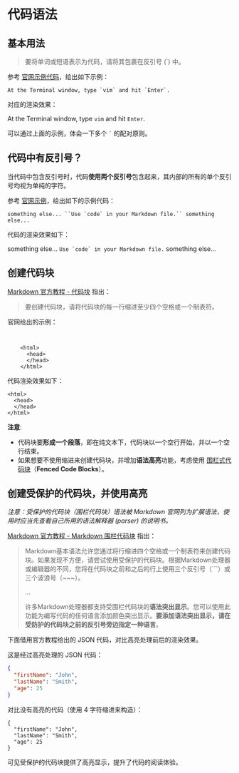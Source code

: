 # 代码语法

## 基本用法

> 要将单词或短语表示为代码，请将其包裹在反引号 (`) 中。

参考 [官网示例代码](https://markdown.com.cn/basic-syntax/code.html#markdown-%E4%BB%A3%E7%A0%81%E8%AF%AD%E6%B3%95)，给出如下示例：

```
At the Terminal window, type `vim` and hit `Enter`.
```

对应的渲染效果：

At the Terminal window, type `vim` and hit `Enter`.

可以通过上面的示例，体会一下多个 `` ` `` 的配对原则。

## 代码中有反引号？

当代码中包含反引号时，代码**使用两个反引号**包含起来，其内部的所有的单个反引号均视为单纯的字符。

参考 [官网示例](https://markdown.com.cn/basic-syntax/code.html#%E8%BD%AC%E4%B9%89%E5%8F%8D%E5%BC%95%E5%8F%B7)，给出如下的示例代码：

```
something else... ``Use `code` in your Markdown file.`` something else...
```

代码的渲染效果如下：

something else... ``Use `code` in your Markdown file.`` something else...

## 创建代码块

[Markdown 官方教程 - 代码块](https://markdown.com.cn/basic-syntax/code.html#%E4%BB%A3%E7%A0%81%E5%9D%97) 指出：

> 要创建代码块，请将代码块的每一行缩进至少四个空格或一个制表符。

官网给出的示例：

```


    <html>
      <head>
      </head>
    </html>

```

代码渲染效果如下：

    <html>
      <head>
      </head>
    </html>

**注意**: 

- 代码块要**形成一个段落**，即在纯文本下，代码块以一个空行开始，并以一个空行结束。
- 如果想要不使用缩进来创建代码块，并增加**语法高亮**功能，考虑使用 [围栏式代码块](#创建受保护的代码块并使用高亮)（**Fenced Code Blocks**）。

## 创建受保护的代码块，并使用高亮

*注意：受保护的代码块（围栏代码块）语法被 Markdown 官网列为扩展语法，使用时应当先查看自己所用的语法解释器 (parser) 的说明书。*

[Markdown 官方教程 - Markdown 围栏代码块](https://markdown.com.cn/extended-syntax/fenced-code-blocks.html#markdown-%E5%9B%B4%E6%A0%8F%E4%BB%A3%E7%A0%81%E5%9D%97) 指出：

> Markdown基本语法允许您通过将行缩进四个空格或一个制表符来创建代码块。如果发现不方便，请尝试使用受保护的代码块。根据Markdown处理器或编辑器的不同，您将在代码块之前和之后的行上使用三个反引号（```）或三个波浪号（~~~）。
> 
> ...
>
> 许多Markdown处理器都支持受围栏代码块的**语法突出显示**。您可以使用此功能为编写代码的任何语言添加颜色突出显示。**要添加语法突出显示，请在受防护的代码块之前的反引号旁边指定一种语言**。

下面借用官方教程给出的 JSON 代码，对比高亮处理前后的渲染效果。

这是经过高亮处理的 JSON 代码：

```json
{
  "firstName": "John",
  "lastName": "Smith",
  "age": 25
}
```

对比没有高亮的代码（使用 4 字符缩进来构造）：

    {
      "firstName": "John",
      "lastName": "Smith",
      "age": 25
    }

可见受保护的代码块提供了高亮显示，提升了代码的阅读体验。

